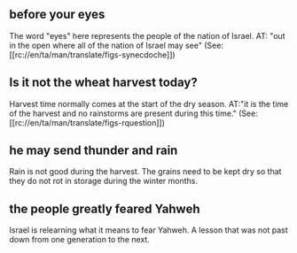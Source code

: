 ## before your eyes ##

The word "eyes" here represents the people of the nation of Israel.  AT: "out in the open where all of the nation of Israel may see" (See: [[rc://en/ta/man/translate/figs-synecdoche]])

## Is it not the wheat harvest today? ##

Harvest time normally comes at the start of the dry season.  AT:"it is the time of the harvest and no rainstorms are present during this time." (See:[[rc://en/ta/man/translate/figs-rquestion]])

## he may send thunder and rain ##

Rain is not good during the harvest. The grains need to be kept dry so that they do not rot in storage during the winter months.

## the people greatly feared Yahweh ##

Israel is relearning what it means to fear Yahweh. A lesson that was not past down from one generation to the next.